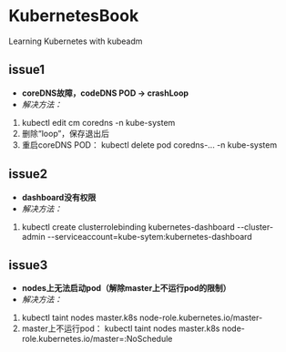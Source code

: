 # KubernetesBook
Learning Kubernetes with kubeadm

## issue1
+ **coreDNS故障，codeDNS POD -> crashLoop**
+ *解决方法：* 
 1. kubectl edit cm coredns -n kube-system
 2. 删除“loop”，保存退出后
 3. 重启coreDNS POD： kubectl delete pod coredns-... -n kube-system

## issue2
+ **dashboard没有权限**
+ *解决方法：* 
 1. kubectl create clusterrolebinding kubernetes-dashboard --cluster-admin --serviceaccount=kube-sytem:kubernetes-dashboard

## issue3
+ **nodes上无法启动pod（解除master上不运行pod的限制）**
+ *解决方法：* 
 1. kubectl taint nodes master.k8s node-role.kubernetes.io/master-
 2. master上不运行pod： kubectl taint nodes master.k8s node-role.kubernetes.io/master=:NoSchedule



